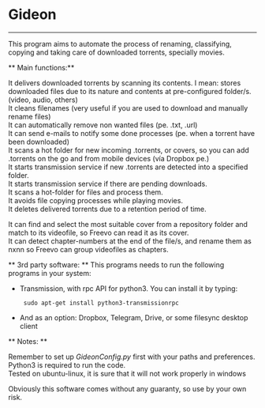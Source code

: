 # Gideon
-------------

This program aims to automate the process of renaming, classifying, copying and taking care of downloaded torrents, specially movies.	



** Main functions:**

It delivers downloaded torrents by scanning its contents. I mean: stores downloaded files due to its nature and contents at pre-configured folder/s. (video, audio, others)  
It cleans filenames (very useful if you are used to download and manually rename files)  
It can automatically remove non wanted files (pe. .txt, .url)  
It can send e-mails to notify some done processes (pe. when a torrent have been downloaded)  
It scans a hot folder for new incoming .torrents, or covers, so you can add .torrents on the go and from mobile devices (vía Dropbox pe.)  
It starts transmission service if new .torrents are detected into a specified folder.  
It starts transmission service if there are pending downloads.  
It scans a hot-folder for files and process them.  
It avoids file copying processes while playing movies.  
It deletes delivered torrents due to a retention period of time.


It can find and select the most suitable cover from a repository folder and match to its videofile, so Freevo can read it as its cover.  
It can detect chapter-numbers at the end of the file/s, and rename them as nxnn so Freevo can group videofiles as chapters.  


** 3rd party software: **
This programs needs to run the following programs in your system:  

 * Transmission, with rpc API for python3. You can install it by typing:
 
        sudo apt-get install python3-transmissionrpc
    
 * And as an option: Dropbox, Telegram, Drive, or some filesync desktop client  

 ** Notes: **  

Remember to set up _GideonConfig.py_ first with your paths and preferences.  
Python3 is required to run the code.  
Tested on ubuntu-linux, it is sure that it will not work properly in windows  

Obviously this software comes without any guaranty, so use by your own risk.
